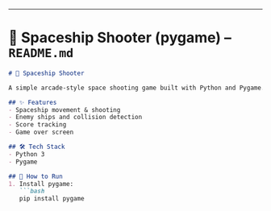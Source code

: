 
---

# 📂 **Spaceship Shooter (pygame) – `README.md`**
```markdown
# 🚀 Spaceship Shooter

A simple arcade-style space shooting game built with Python and Pygame.

## ✨ Features
- Spaceship movement & shooting
- Enemy ships and collision detection
- Score tracking
- Game over screen

## 🛠️ Tech Stack
- Python 3
- Pygame

## 🚀 How to Run
1. Install pygame:
   ```bash
   pip install pygame
